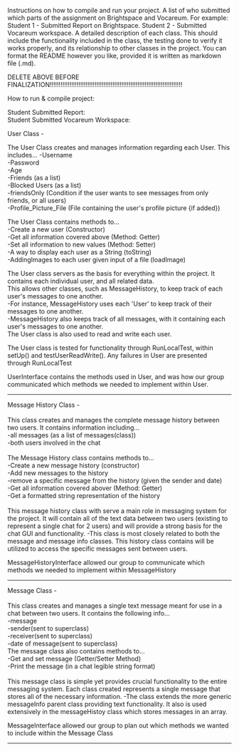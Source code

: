 Instructions on how to compile and run your project. 
A list of who submitted which parts of the assignment on Brightspace and Vocareum. 
For example: Student 1 - Submitted Report on Brightspace. Student 2 - Submitted Vocareum workspace.
A detailed description of each class. This should include the functionality included in the class, the testing done to verify it works properly, and its relationship to other classes in the project. 
You can format the README however you like, provided it is written as markdown file (.md). 

DELETE ABOVE BEFORE FINALIZATION!!!!!!!!!!!!!!!!!!!!!!!!!!!!!!!!!!!!!!!!!!!!!!!!!!!!!!!!!!!!!!!!!!!!!!!!!!
  
  
How to run & compile project:
  
  
  
Student Submitted Report:  
Student Submitted Vocareum Workspace:  



User Class -

The User Class creates and manages information regarding each User. This includes...
  -Username  
  -Password  
  -Age  
  -Friends (as a list)  
  -Blocked Users (as a list)  
  -friendsOnly (Condition if the user wants to see messages from only friends, or all users)  
  -Profile_Picture_File (File containing the user's profile picture {if added})  

The User Class contains methods to...  
  -Create a new user (Constructor)  
  -Get all information covered above (Method: Getter)  
  -Set all information to new values (Method: Setter)  
  -A way to display each user as a String (toString)  
  -AddingImages to each user given input of a file (loadImage)  

The User class servers as the basis for everything within the project. It contains each individual user, and all related data.   
This allows other classes, such as MessageHistory, to keep track of each user's messages to one another.     
  -For instance, MessageHistory uses each 'User' to keep track of their messages to one another.  
  -MessageHistory also keeps track of all messages, with it containing each user's messages to one another.    
The User class is also used to read and write each user.  

 The User class is tested for functionality through RunLocalTest, within setUp() and testUserReadWrite(). Any failures in User are presented through RunLocalTest  

UserInterface contains the methods used in User, and was how our group communicated which methods we needed to implement within User.  


 
<hr>
Message History Class - <br> <br>
This class creates and manages the complete message history between two users. It contains information including... <br>
  -all messages (as a list of messages(class)) <br>
  -both users involved in the chat <br><br>
The Message History class contains methods to... <br>
  -Create a new message history (constructor) <br>
  -Add new messages to the history <br>
  -remove a specific message from the history (given the sender and date) <br>
  -Get all information covered abover (Method: Getter) <br>
  -Get a formatted string representation of the history <br> <br>
This message history class with serve a main role in messaging system for the project. It will contain all of the text data between two users (existing to represent a single chat for 2 users) and will provide a strong basis for the chat GUI and functionality.
  -This class is most closely related to both the message and message info classes. This history class contains will be utilized to access the specific messages sent between users.     
 
  MessageHistoryInterface allowed our group to communicate which methods we needed to implement within MessageHistory  
  
<hr>
Message Class - <br><br>
This class creates and manages a single text message meant for use in a chat between two users. It contains the following info... <br>
  -message<br>
  -sender(sent to superclass)<br>
  -receiver(sent to superclass)<br>
  -date of message(sent to superclass)<br>
The message class also contains methods to...<br>
  -Get and set message (Getter/Setter Method)<br>
  -Print the message (in a chat legible string format)<br> <br>
This message class is simple yet provides crucial functionality to the entire messaging system. Each class created represents a single message that stores all of the necessary information.
  -The class extends the more generic messageInfo parent class providing text functionality. It also is used extensively in the messageHistoy class which stores messages in an array.  
  
MessageInterface allowed our group to plan out which methods we wanted to include within the Message Class  

<hr>
  
   

 




